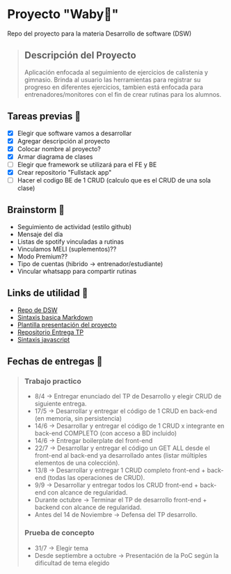 # Proyecto "Waby🦾" 
Repo del proyecto para la materia Desarrollo de software (DSW)
> ## Descripción del Proyecto
> Aplicación enfocada al seguimiento de ejercicios de calistenia y gimnasio. Brinda al usuario las herramientas para registrar su progreso en diferentes ejercicios, tambien está enfocada para entrenadores/monitores con el fin de crear rutinas para los alumnos. 

## Tareas previas 📃
- [x] Elegir que software vamos a desarrollar
- [x] Agregar descripción al proyecto
- [x] Colocar nombre al proyecto?
- [x] Armar diagrama de clases
- [ ] Elegir que framework se utilizará para el FE y BE
- [x] Crear repositorio "Fullstack app"
- [ ] Hacer el codigo BE de 1 CRUD (calculo que es el CRUD de una sola clase)

## Brainstorm 🧠 
- Seguimiento de actividad (estilo github)
- Mensaje del día
- Listas de spotify vinculadas a rutinas
- Vinculamos MELI (suplementos)??
- Modo Premium??
- Tipo de cuentas (hibrido -> entrenador/estudiante)
- Vincular whatsapp para compartir rutinas

## Links de utilidad 🔗
- <a href = "https://github.com/utnfrrodsw/desarrollo-de-software" target = "_blank">Repo de DSW</a>
- <a href = "https://www.markdownguide.org/basic-syntax/#blockquotes-with-other-elements" target = "_blank">Sintaxis basica Markdown</a>
- <a href ="https://github.com/utnfrrodsw/tp/blob/main/proposal.md">Plantilla presentación del proyecto</a>
- <a href = "https://github.com/FR4NKK0/WabyAPP">Repositorio Entrega TP</a>
- <a href = "https://github.com/airbnb/javascript">Sintaxis javascript</a>

 ## Fechas de entregas 📅
> ### Trabajo practico 
> - 8/4 -> Entregar enunciado del TP de Desarrollo y elegir CRUD de siguiente entrega.
> - 17/5 -> Desarrollar y entregar el código de 1 CRUD en back-end (en memoria, sin persistencia)
> - 14/6 -> Desarrollar y entregar el código de 1 CRUD x integrante en back-end COMPLETO (con acceso a BD incluido)
> - 14/6 -> Entregar boilerplate del front-end
> - 22/7 -> Desarrollar y entregar el código un GET ALL desde el front-end al back-end ya desarrollado antes (listar múltiples elementos de una colección).
> - 13/8 -> Desarrollar y entregar 1 CRUD completo front-end + back-end (todas las operaciones de CRUD).
> - 9/9 -> Desarrollar y entregar todos los CRUD front-end + back-end con alcance de regularidad.
> - Durante octubre -> Terminar el TP de desarrollo front-end + backend con alcance de regularidad.
> - Antes del 14 de Noviembre -> Defensa del TP desarrollo.
> ### Prueba de concepto
> - 31/7 -> Elegir tema
> - Desde septiembre a octubre -> Presentación de la PoC según la dificultad de tema elegido
